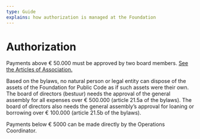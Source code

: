 ```yaml
---
type: Guide
explains: how authorization is managed at the Foundation
---
```


# Authorization

Payments above € 50.000 must be approved by two board members. [See the Articles of Association.](../../organization/articles-of-association.md)

Based on the bylaws, no natural person or legal entity can dispose of the assets of the Foundation for Public Code as if such assets were their own. The board of directors (bestuur) needs the approval of the general assembly for all expenses over € 500.000 (article 21.5a of the bylaws). The board of directors also needs the general assembly’s approval for loaning or borrowing over € 100.000 (article 21.5b of the bylaws).

Payments below € 5000 can be made directly by the Operations Coordinator.
